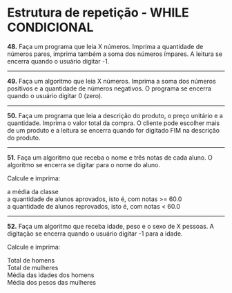 # Estrutura de repetição - WHILE CONDICIONAL 

<Strong>48.</Strong> Faça um programa que leia X números. Imprima a quantidade de números pares, imprima 
também a soma dos números ímpares. A leitura se encerra quando o usuário digitar -1. 
<hr>
<Strong>49.</Strong> Faça um algoritmo que leia X números. Imprima a soma dos números positivos e a 
quantidade de números negativos. O programa se encerra quando o usuário digitar 0 (zero). 
<hr>
<Strong>50.</Strong> Faça um programa que leia a descrição do produto, o preço unitário e a quantidade. 
Imprima o valor total da compra. O cliente pode escolher mais de um produto e a leitura se 
encerra quando for digitado FIM na descrição do produto. 
<hr>
<Strong>51.</Strong> Faça um algoritmo que receba o nome e três notas de cada aluno. O algoritmo se encerra 
se digitar <FIM> para o nome do aluno. 

Calcule e imprima: 

a média da classe<br> 
a quantidade de alunos aprovados, isto é, com notas >= 60.0<br> 
a quantidade de alunos reprovados, isto é, com notas < 60.0 
<hr>
<Strong>52.</Strong> Faça um algoritmo que receba idade, peso e o sexo de X pessoas. A digitação se encerra 
quando o usuário digitar -1 para a idade. 

Calcule e imprima: 

Total de homens <br> 
Total de mulheres <br>
Média das idades dos homens <br> 
Média dos pesos das mulheres <br>
